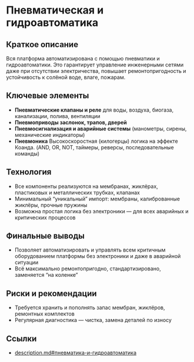 # Пневматическая и гидроавтоматика

## Краткое описание
Вся платформа автоматизирована с помощью пневматики и гидроавтоматики. Это гарантирует управление инженерными сетями даже при отсутствии электричества, повышает ремонтопригодность и устойчивость к солёной воде, влаге, пожарам.

## Ключевые элементы

- **Пневматические клапаны и реле** для воды, воздуха, биогаза, канализации, полива, вентиляции
- **Пневмоприводы заслонок, трапов, дверей**
- **Пневмосигнализация и аварийные системы** (манометры, сирены, механические индикаторы)
- **Пневмоника** Высокоскоростная (килогерцы) логика на эффекте Коанда. (AND, OR, NOT, таймеры, реверсы, последовательные команды)

## Технология

- Все компоненты реализуются на мембранах, жиклёрах, пластиковых и металлических трубках, клапанах
- Минимальный “уникальный” импорт: мембраны, калиброванные жиклёры, прочные пружины
- Возможна простая логика без электроники — для всех аварийных и критических процессов

## Финальные выводы

- Позволяет автоматизировать и управлять всем критичным оборудованием платформы без электроники и даже в аварийной ситуации
- Всё максимально ремонтопригодно, стандартизировано, заменяется “на коленке”

## Риски и рекомендации

- Требуется хранить и пополнять запас мембран, жиклёров, ремонтных комплектов
- Регулярная диагностика — чистка, замена деталей по износу

## Ссылки

- [description.md#пневматика-и-гидроавтоматика](description.md)

